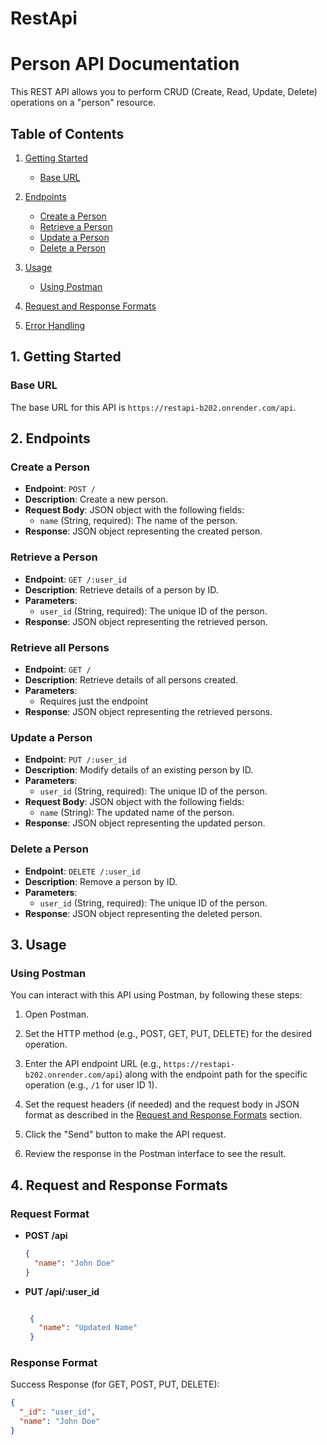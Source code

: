 # RestApi
# Person API Documentation

This REST API allows you to perform CRUD (Create, Read, Update, Delete) operations on a "person" resource.

## Table of Contents

1. [Getting Started](#getting-started)
   - [Base URL](#base-url)

2. [Endpoints](#endpoints)
   - [Create a Person](#create-a-person)
   - [Retrieve a Person](#retrieve-a-person)
   - [Update a Person](#update-a-person)
   - [Delete a Person](#delete-a-person)

3. [Usage](#usage)
   - [Using Postman](#using-postman)

4. [Request and Response Formats](#request-and-response-formats)

5. [Error Handling](#error-handling)

## 1. Getting Started

### Base URL

The base URL for this API is `https://restapi-b202.onrender.com/api`. 


## 2. Endpoints

### Create a Person

- **Endpoint**: `POST /`
- **Description**: Create a new person.
- **Request Body**: JSON object with the following fields:
  - `name` (String, required): The name of the person.
- **Response**: JSON object representing the created person.

### Retrieve a Person

- **Endpoint**: `GET /:user_id`
- **Description**: Retrieve details of a person by ID.
- **Parameters**:
  - `user_id` (String, required): The unique ID of the person.
- **Response**: JSON object representing the retrieved person.

### Retrieve all Persons

- **Endpoint**: `GET /`
- **Description**: Retrieve details of all persons created.
- **Parameters**:
  - Requires just the endpoint
- **Response**: JSON object representing the retrieved persons.

### Update a Person

- **Endpoint**: `PUT /:user_id`
- **Description**: Modify details of an existing person by ID.
- **Parameters**:
  - `user_id` (String, required): The unique ID of the person.
- **Request Body**: JSON object with the following fields:
  - `name` (String): The updated name of the person.
- **Response**: JSON object representing the updated person.

### Delete a Person

- **Endpoint**: `DELETE /:user_id`
- **Description**: Remove a person by ID.
- **Parameters**:
  - `user_id` (String, required): The unique ID of the person.
- **Response**: JSON object representing the deleted person.

## 3. Usage

### Using Postman

You can interact with this API using Postman, by following these steps:

1. Open Postman.

2. Set the HTTP method (e.g., POST, GET, PUT, DELETE) for the desired operation.

3. Enter the API endpoint URL (e.g., `https://restapi-b202.onrender.com/api`) along with the endpoint path for the specific operation (e.g., `/1` for user ID 1).

4. Set the request headers (if needed) and the request body in JSON format as described in the [Request and Response Formats](#request-and-response-formats) section.

5. Click the "Send" button to make the API request.

6. Review the response in the Postman interface to see the result.

## 4. Request and Response Formats

### Request Format

- **POST /api**
  ```json
  {
    "name": "John Doe"
  }

- **PUT /api/:user_id**
   ```json

    {
      "name": "Updated Name"
    }

### Response Format
Success Response (for GET, POST, PUT, DELETE):
```json
{
  "_id": "user_id",
  "name": "John Doe"
}


